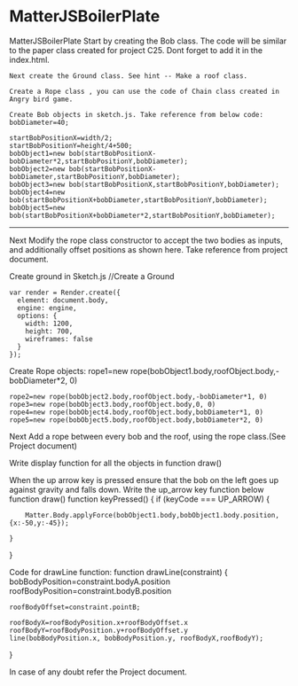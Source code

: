 # MatterJSBoilerPlate
MatterJSBoilerPlate
Start by creating the Bob class. The code will be similar to the paper class created for project C25. Dont forget to add it in the index.html.


    Next create the Ground class. See hint -- Make a roof class.

    Create a Rope class , you can use the code of Chain class created in Angry bird game.

    Create Bob objects in sketch.js. Take reference from below code:
    bobDiameter=40;

	startBobPositionX=width/2;
	startBobPositionY=height/4+500;
	bobObject1=new bob(startBobPositionX-bobDiameter*2,startBobPositionY,bobDiameter);
	bobObject2=new bob(startBobPositionX-bobDiameter,startBobPositionY,bobDiameter);
	bobObject3=new bob(startBobPositionX,startBobPositionY,bobDiameter);
	bobObject4=new bob(startBobPositionX+bobDiameter,startBobPositionY,bobDiameter);
	bobObject5=new bob(startBobPositionX+bobDiameter*2,startBobPositionY,bobDiameter);
**********************************

Next Modify the rope class constructor to accept the two bodies as inputs, and additionally offset positions as shown here. Take reference from project document.

Create ground in Sketch.js
//Create a Ground
	

	var render = Render.create({
	  element: document.body,
	  engine: engine,
	  options: {
	    width: 1200,
	    height: 700,
	    wireframes: false
	  }
	});

Create Rope objects:
rope1=new rope(bobObject1.body,roofObject.body,-bobDiameter*2, 0)

	rope2=new rope(bobObject2.body,roofObject.body,-bobDiameter*1, 0)
	rope3=new rope(bobObject3.body,roofObject.body,0, 0)
	rope4=new rope(bobObject4.body,roofObject.body,bobDiameter*1, 0)
	rope5=new rope(bobObject5.body,roofObject.body,bobDiameter*2, 0)


Next Add a rope between every bob and the roof, using the rope class.(See Project document)

Write display function for all the objects in function draw()

When the up arrow key is pressed ensure that the bob on the left goes up against gravity and falls down. Write the up_arrow key function below function draw()
function keyPressed() {
  	if (keyCode === UP_ARROW) {

    	Matter.Body.applyForce(bobObject1.body,bobObject1.body.position,{x:-50,y:-45});

  	}
}

Code for drawLine function:
function drawLine(constraint)
{
	bobBodyPosition=constraint.bodyA.position
	roofBodyPosition=constraint.bodyB.position

	roofBodyOffset=constraint.pointB;
	
	roofBodyX=roofBodyPosition.x+roofBodyOffset.x
	roofBodyY=roofBodyPosition.y+roofBodyOffset.y
	line(bobBodyPosition.x, bobBodyPosition.y, roofBodyX,roofBodyY);
}

In case of any doubt refer the Project document.